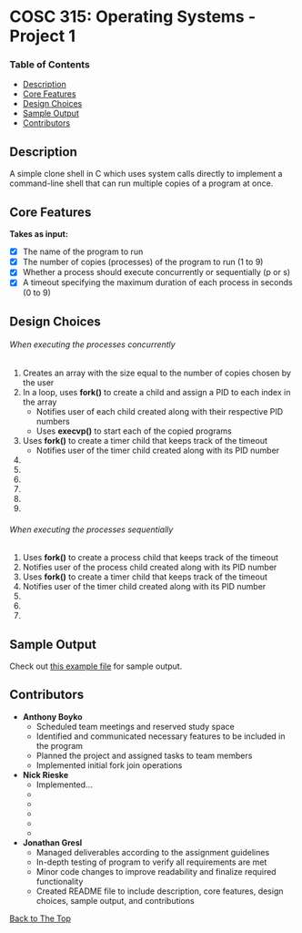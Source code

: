# COSC 315: Operating Systems - Project 1

### Table of Contents
- [Description](#description)
- [Core Features](#core-features)
- [Design Choices](#design-choices)
- [Sample Output](#sample-output)
- [Contributors](#contributors)

## Description
A simple clone shell in C which uses system calls directly to implement a command-line shell that can run multiple copies of a program at once.

## Core Features
**Takes as input:**
- [x] The name of the program to run
- [x] The number of copies (processes) of the program to run (1 to 9)
- [x] Whether a process should execute concurrently or sequentially (p or s)
- [x] A timeout specifying the maximum duration of each process in seconds (0 to 9)

## Design Choices
###### When executing the processes concurrently
  1. Creates an array with the size equal to the number of copies chosen by the user
  2. In a loop, uses **fork()** to create a child and assign a PID to each index in the array
      - Notifies user of each child created along with their respective PID numbers
      - Uses **execvp()** to start each of the copied programs
  3. Uses **fork()** to create a timer child that keeps track of the timeout
      - Notifies user of the timer child created along with its PID number
  4. 
  5.
  6.
  7.
  8.
  9.

###### When executing the processes sequentially
  1. Uses **fork()** to create a process child that keeps track of the timeout
  2. Notifies user of the process child created along with its PID number
  3. Uses **fork()** to create a timer child that keeps track of the timeout
  4. Notifies user of the timer child created along with its PID number
  5.
  6.
  7.

## Sample Output
Check out [this example file](examples/output.jpg) for sample output.

## Contributors
- **Anthony Boyko**
  - Scheduled team meetings and reserved study space
  - Identified and communicated necessary features to be included in the program
  - Planned the project and assigned tasks to team members
  - Implemented initial fork join operations
- **Nick Rieske**
  - Implemented...
  -  
  - 
  - 
  - 
  - 
- **Jonathan Gresl**
  - Managed deliverables according to the assignment guidelines
  - In-depth testing of program to verify all requirements are met
  - Minor code changes to improve readability and finalize required functionality
  - Created README file to include description, core features, design choices, sample output, and contributions

[Back to The Top](#cosc-315-operating-systems---project-1)
